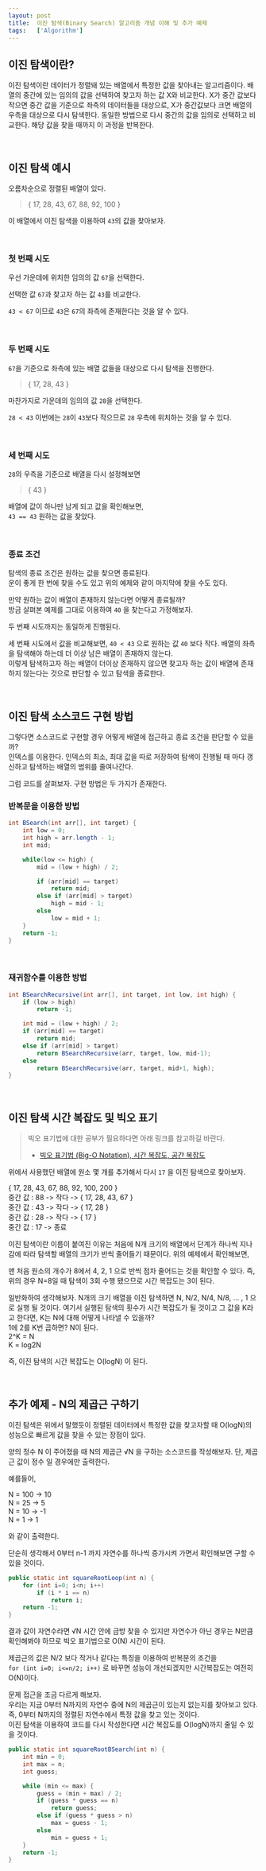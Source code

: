 ```yaml
---
layout: post
title:  이진 탐색(Binary Search) 알고리즘 개념 이해 및 추가 예제
tags:   ['Algorithm']
---
```


## 이진 탐색이란?

이진 탐색이란 데이터가 정렬돼 있는 배열에서 특정한 값을 찾아내는 알고리즘이다. 배열의 중간에 있는 임의의 값을 선택하여 찾고자 하는 값 X와 비교한다. X가 중간 값보다 작으면 중간 값을 기준으로 좌측의 데이터들을 대상으로, X가 중간값보다 크면 배열의 우측을 대상으로 다시 탐색한다. 동일한 방법으로 다시 중간의 값을 임의로 선택하고 비교한다. 해당 값을 찾을 때까지 이 과정을 반복한다.

<br/>  

## 이진 탐색 예시  

오름차순으로 정렬된 배열이 있다.   

> { 17, 28, 43, 67, 88, 92, 100 }   

이 배열에서 이진 탐색을 이용하여 `43`의 값을 찾아보자.  

<br/>  

### 첫 번째 시도  

우선 가운데에 위치한 임의의 값 `67`을 선택한다.  

선택한 값 `67`과 찾고자 하는 값 `43`를 비교한다.  

`43 < 67` 이므로 `43`은 `67`의 좌측에 존재한다는 것을 알 수 있다.    

<br/>  

### 두 번째 시도  

`67`을 기준으로 좌측에 있는 배열 값들을 대상으로 다시 탐색을 진행한다.   

> { 17, 28, 43 }  

마찬가지로 가운데의 임의의 값 `28`을 선택한다.   

`28 < 43` 이번에는 `28`이 `43`보다 작으므로 `28` 우측에 위치하는 것을 알 수 있다.  

<br/>  

### 세 번째 시도  

`28`의 우측을 기준으로 배열을 다시 설정해보면  

> { 43 }

배열에 값이 하나만 남게 되고 값을 확인해보면,   
`43 == 43` 원하는 값을 찾았다.  

<br/>  

### 종료 조건  

탐색의 종료 조건은 원하는 값을 찾으면 종료된다.  
운이 좋게 한 번에 찾을 수도 있고 위의 예제와 같이 마지막에 찾을 수도 있다.  

만약 원하는 값이 배열이 존재하지 않는다면 어떻게 종료될까?  
방금 살펴본 예제를 그대로 이용하여 `40` 을 찾는다고 가정해보자.  

두 번째 시도까지는 동일하게 진행된다.  

세 번째 시도에서 값을 비교해보면,
`40 < 43` 으로 원하는 값 `40` 보다 작다. 배열의 좌측을 탐색해야 하는데 더 이상 남은 배열이 존재하지 않는다.  
이렇게 탐색하고자 하는 배열이 더이상 존재하지 않으면 찾고자 하는 값이 배열에 존재하지 않는다는 것으로 판단할 수 있고 탐색을 종료한다.  

<br/>  

## 이진 탐색 소스코드 구현 방법  

그렇다면 소스코드로 구현할 경우 어떻게 배열에 접근하고 종료 조건을 판단할 수 있을까?  
인덱스를 이용한다. 인덱스의 최소, 최대 값을 따로 저장하여 탐색이 진행될 때 마다 갱신하고 탐색하는 배열의 범위를 줄여나간다.  

그럼 코드를 살펴보자. 구현 방법은 두 가지가 존재한다.  

### 반복문을 이용한 방법   

```java
int BSearch(int arr[], int target) {
    int low = 0;
    int high = arr.length - 1;
    int mid;

    while(low <= high) {
        mid = (low + high) / 2;

        if (arr[mid] == target)
            return mid;
        else if (arr[mid] > target)
            high = mid - 1;
        else
            low = mid + 1;
    }
    return -1;
}
```  

<br/>  

### 재귀함수를 이용한 방법  

```java
int BSearchRecursive(int arr[], int target, int low, int high) {
    if (low > high)
        return -1;

    int mid = (low + high) / 2;
    if (arr[mid] == target)
        return mid;
    else if (arr[mid] > target)
        return BSearchRecursive(arr, target, low, mid-1);
    else
        return BSearchRecursive(arr, target, mid+1, high);
}
```  

<br/>  

## 이진 탐색 시간 복잡도 및 빅오 표기    

> 빅오 표기법에 대한 공부가 필요하다면 아래 링크를 참고하길 바란다.  
> - [빅오 표기법 (Big-O Notation), 시간 복잡도, 공간 복잡도](https://cjh5414.github.io/big-o-notation/)    

위에서 사용했던 배열에 원소 몇 개를 추가해서 다시 `17` 을 이진 탐색으로 찾아보자.  

{ 17, 28, 43, 67, 88, 92, 100, 200 }     
중간 값 : 88  ->  작다  ->  { 17, 28, 43, 67 }  
중간 값 : 43  ->  작다  ->  { 17, 28 }  
중간 값 : 28  ->  작다  ->  { 17 }  
중간 값 : 17  ->  종료  

이진 탐색이란 이름이 붙여진 이유는 처음에 N개 크기의 배열에서 단계가 하나씩 지나감에 따라 탐색할 배열의 크기가 반씩 줄어들기 때문이다. 위의 예제에서 확인해보면,

맨 처음 원소의 개수가 8에서 4, 2, 1 으로 반씩 점차 줄어드는 것을 확인할 수 있다.
즉, 위의 경우 N=8일 때 탐색이 3회 수행 됐으므로 시간 복잡도는 3이 된다.  

일반화하여 생각해보자. N개의 크기 배열을 이진 탐색하면 N, N/2, N/4, N/8, ... , 1  으로 실행 될 것이다. 여기서 실행된 탐색의 횟수가 시간 복잡도가 될 것이고 그 값을 K라고 한다면, K는 N에 대해 어떻게 나타낼 수 있을까?  
1에 2를 K번 곱하면? N이 된다.  
2^K = N  
K = log2N   

즉, 이진 탐색의 시간 복잡도는 O(logN) 이 된다.   

<br/>

## 추가 예제 - N의 제곱근 구하기  

이진 탐색은 위에서 말했듯이 정렬된 데이터에서 특정한 값을 찾고자할 때 O(logN)의 성능으로 빠르게 값을 찾을 수 있는 장점이 있다.  

양의 정수 N 이 주어졌을 때 N의 제곱근 √N 을 구하는 소스코드를 작성해보자.
단, 제곱근 값이 정수 일 경우에만 출력한다.

예를들어,

N = 100  ->  10  
N = 25   ->   5  
N = 10   ->  -1  
N =  1   ->   1  

와 같이 출력한다.   

단순히 생각해서 0부터 n-1 까지 자연수를 하나씩 증가시켜 가면서 확인해보면 구할 수 있을 것이다.  

```java  
public static int squareRootLoop(int n) {
    for (int i=0; i<n; i++)
        if (i * i == n)
            return i;
    return -1;
}
```   

결과 값이 자연수라면 √N 시간 안에 금방 찾을 수 있지만 자연수가 아닌 경우는 N만큼 확인해봐야 하므로
빅오 표기법으로 O(N) 시간이 된다.  

제곱근의 값은 N/2 보다 작거나 같다는 특징을 이용하여 반복문의 조건을  
`for (int i=0; i<=n/2; i++)` 로 바꾸면 성능이 개선되겠지만 시간복잡도는 여전히 O(N)이다.   

문제 접근을 조금 다르게 해보자.  
우리는 지금 0부터 N까지의 자연수 중에 N의 제곱근이 있는지 없는지를 찾아보고 있다.  
즉, 0부터 N까지의 정렬된 자연수에서 특정 값을 찾고 있는 것이다.   
이진 탐색을 이용하여 코드를 다시 작성한다면 시간 복잡도를 O(logN)까지 줄일 수 있을 것이다.  

```java
public static int squareRootBSearch(int n) {
    int min = 0;
    int max = n;
    int guess;

    while (min <= max) {
        guess = (min + max) / 2;
        if (guess * guess == n)
            return guess;
        else if (guess * guess > n)
            max = guess - 1;
        else
            min = guess + 1;
    }
    return -1;
}
```  
